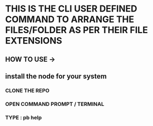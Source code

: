 # THIS IS THE CLI USER DEFINED COMMAND TO ARRANGE THE FILES/FOLDER AS PER THEIR FILE EXTENSIONS

## HOW TO USE -> 


## install the node for your system 

### CLONE THE REPO 
### OPEN COMMAND PROMPT / TERMINAL
### TYPE : pb help